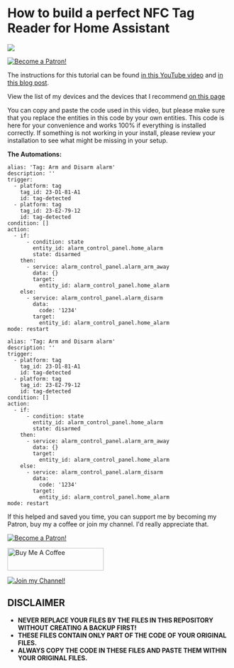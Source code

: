 # How to build a perfect NFC Tag Reader for Home Assistant

<a href="https://youtu.be/16Es-JRaeGg" target="_blank"><img src="https://github.com/smarthomejunkie/Home-Assistant-Tutorials/blob/master/How-to-build-a-perfect-NFC-Tag-Reader-for-Home-Assistant/How-to-build-a-perfect-NFC-Tag-Reader-for-Home-Assistant-thumb.png?raw=true"></a>

<a href="https://www.patreon.com/bePatron?u=50155158" target="_blank"><img src="https://github.com/smarthomejunkie/Home-Assistant-Tutorials/blob/master/become-a-patron.png?raw=true" alt="Become a Patron!"></a>

The instructions for this tutorial can be found [in this YouTube video](https://youtu.be/16Es-JRaeGg) and [in this blog post](https://www.smarthomejunkie.net/how-to-build-a-perfect-nfc-tag-reader-for-home-assistant).

View the list of my devices and the devices that I recommend [on this page](https://github.com/smarthomejunkie/MyDevices/)

You can copy and paste the code used in this video, but please make sure that you replace the entities in this code by your own entities.
This code is here for your convenience and works 100% if everything is installed correctly. If something is not working in your install, please review your installation to see what might be missing in your setup.

**The Automations:**

```
alias: 'Tag: Arm and Disarm alarm'
description: ''
trigger:
  - platform: tag
    tag_id: 23-D1-81-A1
    id: tag-detected
  - platform: tag
    tag_id: 23-E2-79-12
    id: tag-detected
condition: []
action:
  - if:
      - condition: state
        entity_id: alarm_control_panel.home_alarm
        state: disarmed
    then:
      - service: alarm_control_panel.alarm_arm_away
        data: {}
        target:
          entity_id: alarm_control_panel.home_alarm
    else:
      - service: alarm_control_panel.alarm_disarm
        data:
          code: '1234'
        target:
          entity_id: alarm_control_panel.home_alarm
mode: restart
```

```
alias: 'Tag: Arm and Disarm alarm'
description: ''
trigger:
  - platform: tag
    tag_id: 23-D1-81-A1
    id: tag-detected
  - platform: tag
    tag_id: 23-E2-79-12
    id: tag-detected
condition: []
action:
  - if:
      - condition: state
        entity_id: alarm_control_panel.home_alarm
        state: disarmed
    then:
      - service: alarm_control_panel.alarm_arm_away
        data: {}
        target:
          entity_id: alarm_control_panel.home_alarm
    else:
      - service: alarm_control_panel.alarm_disarm
        data:
          code: '1234'
        target:
          entity_id: alarm_control_panel.home_alarm
mode: restart
```

If this helped and saved you time, you can support me by becoming my Patron, buy my a coffee or join my channel. I'd really appreciate that.

<a href="https://www.patreon.com/bePatron?u=50155158" target="_blank"><img src="https://github.com/smarthomejunkie/Home-Assistant-Tutorials/blob/master/become-a-patron.png?raw=true" alt="Become a Patron!"></a>

<a href="https://www.buymeacoffee.com/smarthomejunkie" target="_blank"><img src="https://cdn.buymeacoffee.com/buttons/default-blue.png" alt="Buy Me A Coffee" height="51" width="217" ></a>

<a href="https://www.youtube.com/c/smarthomejunkie/join" target="_blank"><img src="https://github.com/smarthomejunkie/Home-Assistant-Tutorials/blob/master/Join-Logo.png?raw=true" alt="Join my Channel!"></a>


## DISCLAIMER
* **NEVER REPLACE YOUR FILES BY THE FILES IN THIS REPOSITORY WITHOUT CREATING A BACKUP FIRST!**
* **THESE FILES CONTAIN ONLY PART OF THE CODE OF YOUR ORIGINAL FILES.**
* **ALWAYS COPY THE CODE IN THESE FILES AND PASTE THEM WITHIN YOUR ORIGINAL FILES.**
